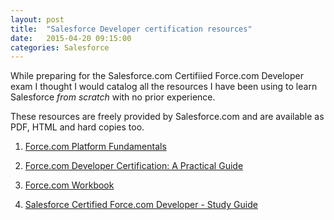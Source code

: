 ```yaml
---
layout: post
title:  "Salesforce Developer certification resources"
date:   2015-04-20 09:15:00
categories: Salesforce
---
```


While preparing for the Salesforce.com Certifiied Force.com Developer exam I thought I would catalog all the resources I have been using to learn Salesforce *from scratch* with no prior experience.

These resources are freely provided by Salesforce.com and are available as PDF, HTML and hard copies too.

1. [Force.com Platform Fundamentals](http://www.salesforce.com/us/developer/docs/fundamentals/salesforce_creating_on_demand_apps.pdf)

2. [Force.com Developer Certification: A Practical Guide](https://developer.salesforce.com/page/Force.com_Developer_Certification:_A_Practical_Guide)

3. [Force.com Workbook](http://www.salesforce.com/us/developer/docs/workbook/forcecom_workbook.pdf)

4. [Salesforce Certified Force.com Developer - Study Guide](http://certification.salesforce.com/SG_CertifiedDeveloper.pdf)
